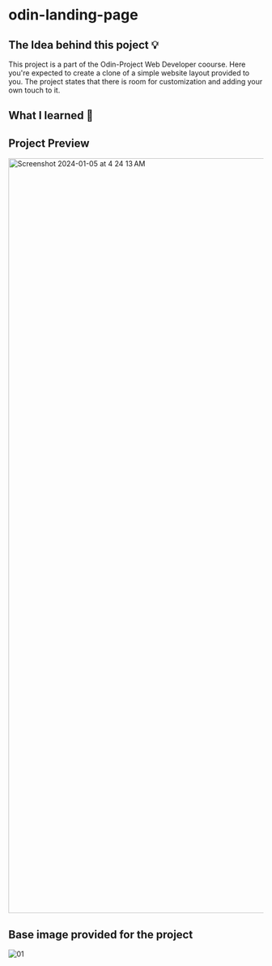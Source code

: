 # odin-landing-page


## The Idea behind this poject 💡
This project is a part of the Odin-Project Web Developer coourse. Here you're expected to create a clone of a simple website layout provided to you.
The project states that there is room for customization and adding your own touch to it.


## What I learned 🧠





## Project Preview
<img width="1489" alt="Screenshot 2024-01-05 at 4 24 13 AM" src="https://github.com/akilblanchard/odin-landing-page/assets/108893749/1ef903c9-d64b-4e83-a061-04c28654625a">




## Base image provided for the project
![01](https://github.com/akilblanchard/odin-landing-page/assets/108893749/82705bb5-97c3-413e-a9fe-06e5fc2f0ae1)
